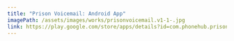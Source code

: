 ```yaml
---
title: "Prison Voicemail: Android App"
imagePath: /assets/images/works/prisonvoicemail.v1-1-.jpg
link: https://play.google.com/store/apps/details?id=com.phonehub.prisonvoicemail&hl=en_GB
---
```

